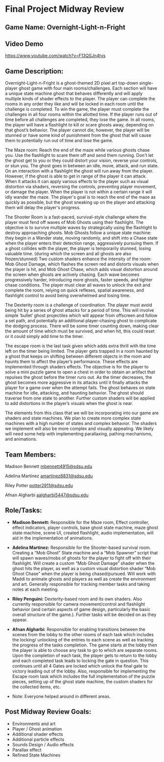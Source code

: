 # Final Project Midway Review 

## Game Name: Overnight-Light-n-Fright

## Video Demo

https://www.youtube.com/watch?v=F13QSJn4tys

## Game Description: 

Overnight-Light-n-Fright is a ghost-themed 2D pixel art top-down single-player ghost game with four main rooms/challenges. Each section will have a unique state machine ghost that behaves differently and will apply multiple kinds of shader effects to the player. The player can complete the rooms in any order they like and will be locked in each room until the challenge is completed. To win the game, the player must complete the challenges in all four rooms within the allotted time. If the player runs out of time before all challenges are completed, they lose the game. In all rooms, the player will have a flashlight to kill or scare ghosts away, depending on that ghost’s behavior. The player cannot die; however, the player will be stunned or have some kind of punishment from the ghost that will cause them to potentially run out of time and lose the game.

The Maze room:  Reach the end of the maze while various ghosts chase you.  Use the flashlight to scare them off and send them running.  Don't let the ghost get to you or they could distort your vision, reverse your controls, or stun you.  The ghost goes in between an idle, move, attack, and run state.  On an interaction with a flashlight the ghost will run away from the player.  However, if the ghost is able to get in range of the player it can attack.  When it attacks it can apply various effects to the player such as visual distortion via shaders, reversing the controls, preventing player movement, or damage the player.  When the player is not within a certain range it will idly wander the maze.  The player's goal is to reach the end of the maze as quickly as possible, but the ghost sneaking up on the player and attacking them will delay the player's progress.

The Shooter Room is a fast-paced, survival-style challenge where the player must fend off waves of Mob Ghosts using their flashlight. The objective is to survive multiple waves by strategically using the flashlight to destroy approaching ghosts. Mob Ghosts follow a unique state machine: they begin in a Wander state, moving randomly, and shift into a Chase state when the player enters their detection range, aggressively pursuing them. If a ghost collides with the player, the player is temporarily stunned, losing valuable time. (during which the screen and all ghosts are also frozen/stunned) Two custom shaders enhance the intensity of the room: Mob Ghost Damage, which flashes the screen red and distorts visuals when the player is hit, and Mob Ghost Chase, which adds visual distortion around the screen when ghosts are actively chasing. Each wave becomes progressively harder, introducing more ghosts, faster speeds, and tighter chase conditions. The player must clear all waves to unlock the exit and complete the room, relying on quick reflexes, spatial awareness, and flashlight control to avoid being overwhelmed and losing time.

The Dexterity room is a challenge of coordination. The player must avoid being hit by a series of ghost attacks for a period of time. This will involve simple ‘bullet’ ghost projectiles which will appear from offscreen and follow a set path, and potentially an additional player-chasing ghost to complicate the dodging process. There will be some timer counting down, making clear the amount of time which must be survived, and when hit, this could reset or it could simply add time to the timer.

The escape room is the last task given which adds extra thrill with the time left on the timer being limited. The player gets trapped in a room haunted by a ghost that keeps on shifting between different objects in the room and haunts them to affect the player’s performance. These effects are implemented through shaders effects. The objective is for the player to solve a mini puzzle game to open a chest in order to obtain an artifact that repulses the ghost before the timer runs out. As the timer decreases, the ghost becomes more aggressive in its attacks until it finally attacks the player for a game over when the attempt fails. The ghost behaves on state machine for idle, attacking, and haunting behavior. The ghost should traverse from one state to another. Further custom shaders will be applied to add distortions in the player’s visuals when the ghost is near. 

The elements from this class that we will be incorporating into our game are shaders and state machines. We plan to create more complex state machines with a high number of states and complex behavior.  The shaders we implement will also be more complex and visually appealing. We likely will need some help with implementing parallaxing, pathing mechanisms, and animations.

## Team Members:

Madison Bennett
mbennett4915@sdsu.edu

Adelina Martinez
amartinez8831@sdsu.edu 

Riley Potter
potter2911@sdsu.edu

Afnan Algharbi
aalgharbi5447@sdsu.edu 

## Role/Tasks: 
- **Madison Bennett:** Responsible for the Maze room, Effect controller, effect indicators, player controls, base ghost state machine, maze ghost state machine, scene UI, created flashlight, audio implementation, will aid in the implementation of animations.

- **Adelina Martinez:** Responsible for the Shooter-based survival room. Creating a “Mob Ghost” State machine and a “Mob Spawner” script that will spawn waves/mobs of ghosts for the player to fight off with their flashlight. Will create a custom “Mob Ghost Damage” shader when the ghost hits the player, as well as a custom visual distortion shader “Mob Ghost Chase” when the player is being chased/pursued. Will work with Maddi to animate ghosts and players as well as create the environment and art. Generally responsible for tracking member tasks and taking notes at each meeting.

- **Riley Penguini:** Dexterity-based room and its own shaders. Also currently responsible for camera movement/control and flashlight behavior (and certain aspects of game design, particularly the basic overall structure of the game.). Further tasks will be decided on as they appear.

- **Afnan Algharbi:** Responsible for enabling transitions between the scenes from the lobby to the other rooms of each task which includes the locking/ unlocking of the entries to each scene as well as tracking the progress of the tasks completion. The game starts at the lobby then the player is able to choose any task to go to which are separate rooms. Upon the completion of each task, the player gets to return to the lobby and each completed task leads to locking the gate in question. This continues until all 4 Gates are locked which unlock the final gate to victory leading out of the lobby. Also, responsible for implementing the Escape room task which includes the full implementation of the puzzle pieces, setting up of the ghost state machine, the custom shaders for the collected items, etc.

- Note: Everyone helped around in different areas. 

## Post Midway Review Goals: 
- Environments and art 
- Player / Ghost animation
- Additional shader effects
- Additional particle effects 
- Sounds Design / Audio effects
- Parallax effect
- Refined State Machines
